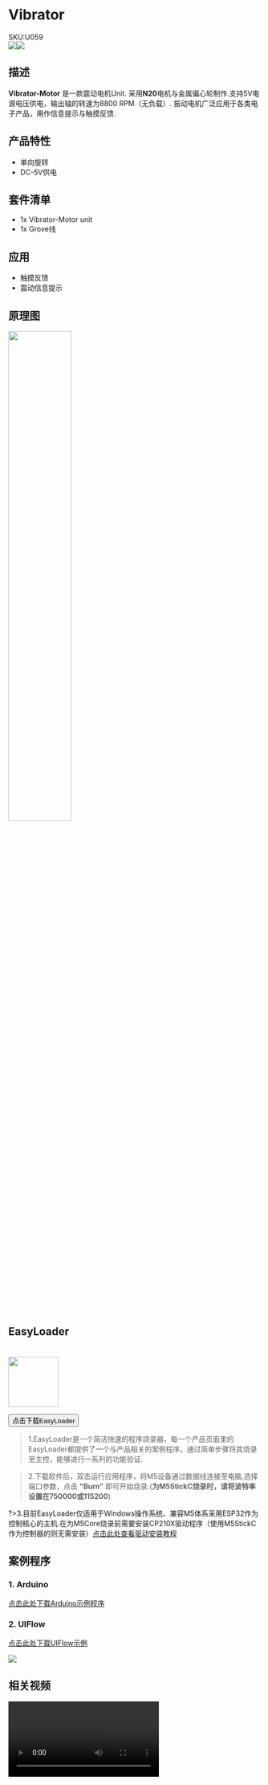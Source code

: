 # Vibrator

<div class="badge badge-pill badge-primary product_sku_tag">SKU:U059</div>

<div class="product_pic"><img src="assets/img/product_pics/unit/vibrator_motor/unit_vibrator_motor_01.webp"><img src="assets/img/product_pics/unit/vibrator_motor/unit_vibrator_motor_02.webp"></div>

## 描述

**Vibrator-Motor** 是一款震动电机Unit. 采用**N20**电机与金属偏心轮制作.支持5V电源电压供电，输出轴的转速为8800 RPM（无负载）. 振动电机广泛应用于各类电子产品，用作信息提示与触摸反馈.

## 产品特性

- 单向旋转
- DC-5V供电

## 套件清单

- 1x Vibrator-Motor unit
- 1x Grove线

## 应用

- 触摸反馈
- 震动信息提示

## 原理图

<img src="assets/img/product_pics/unit/fan/unit_fan_04.webp" width="50%" height="50%">

## EasyLoader

<img src="https://m5stack.oss-cn-shenzhen.aliyuncs.com/image/EasyLoader_logo.webp" width="100px" style="margin-top:20px">

<a href="https://m5stack.oss-cn-shenzhen.aliyuncs.com/EasyLoader/Unit/EasyLoader_VIBRATOR.exe"><button type="button" class="btn btn-primary">点击下载EasyLoader</button></a>

>1.EasyLoader是一个简洁快速的程序烧录器，每一个产品页面里的EasyLoader都提供了一个与产品相关的案例程序，通过简单步骤将其烧录至主控，能够进行一系列的功能验证.

>2.下载软件后，双击运行应用程序，将M5设备通过数据线连接至电脑,选择端口参数，点击 **"Burn"** 即可开始烧录.(**为M5StickC烧录时，请将波特率设置在750000或115200**)

?>3.目前EasyLoader仅适用于Windows操作系统、兼容M5体系采用ESP32作为控制核心的主机.在为M5Core烧录前需要安装CP210X驱动程序（使用M5StickC作为控制器的则无需安装）[点击此处查看驱动安装教程](zh_CN/related_documents/M5Burner#安装串口驱动)

## 案例程序

### 1. Arduino

[点击此处下载Arduino示例程序](https://github.com/m5stack/M5-ProductExampleCodes/tree/master/Unit/VIBRATOR/Arduino)

### 2. UIFlow

[点击此处下载UIFlow示例](https://github.com/m5stack/M5-ProductExampleCodes/tree/master/Unit/VIBRATOR/UIFlow)

<img src="assets/img/product_pics/unit/vibrator_motor/vibrator.webp">

## 相关视频

<video class="video_size" controls>
    <source src="https://m5stack.oss-cn-shenzhen.aliyuncs.com/video/Product_example_video/Vibrator.mp4" type="video/mp4">
</video>

<script>

   var purchase_link = 'https://m5stack.com/collections/m5-unit/products/vibration-motor-unit';

   anchor_search(purchase_link);
   scrollFunc();

</script>